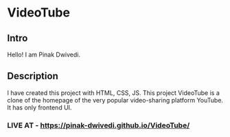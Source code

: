 # VideoTube

## Intro

Hello! I am Pinak Dwivedi.

## Description

I have created this project with HTML, CSS, JS.
This project VideoTube is a clone of the homepage of the very popular video-sharing platform YouTube.
It has only frontend UI.

### LIVE AT - https://pinak-dwivedi.github.io/VideoTube/

